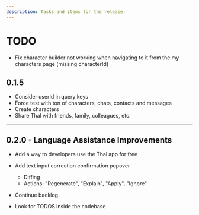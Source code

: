 ```yaml
---
description: Tasks and items for the release.
---
```


# TODO

- Fix character builder not working when navigating to it from the my characters page (missing characterId)

## 0.1.5

- Consider userId in query keys
- Force test with ton of characters, chats, contacts and messages
- Create characters
- Share Thal with friends, family, colleagues, etc.

---

## 0.2.0 - Language Assistance Improvements

- Add a way to developers use the Thal app for free

- Add text input correction confirmation popover
  - Diffing
  - Actions: "Regenerate", "Explain", "Apply", "Ignore"

- Continue backlog
- Look for TODOS inside the codebase
